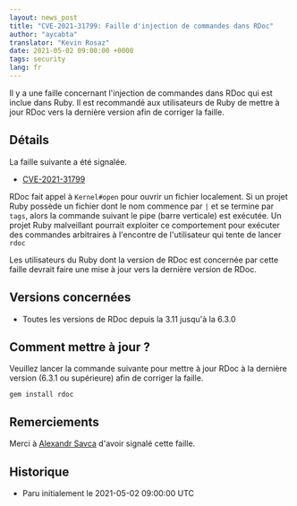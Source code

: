 ```yaml
---
layout: news_post
title: "CVE-2021-31799: Faille d'injection de commandes dans RDoc"
author: "aycabta"
translator: "Kevin Rosaz"
date: 2021-05-02 09:00:00 +0000
tags: security
lang: fr
---
```


Il y a une faille concernant l'injection de commandes dans RDoc qui est inclue dans Ruby.
Il est recommandé aux utilisateurs de Ruby de mettre à jour RDoc vers la dernière version afin de corriger la faille.

## Détails

La faille suivante a été signalée.

- [CVE-2021-31799](https://nvd.nist.gov/vuln/detail/CVE-2021-31799)

RDoc fait appel à `Kernel#open` pour ouvrir un fichier localement. Si un projet Ruby possède un fichier dont le nom commence par `|` et se termine par `tags`, alors la commande suivant le pipe (barre verticale) est exécutée. Un projet Ruby malveillant pourrait exploiter ce comportement pour exécuter des commandes arbitraires à l'encontre de l'utilisateur qui tente de lancer `rdoc`

Les utilisateurs du Ruby dont la version de RDoc est concernée par cette faille devrait faire une mise à jour vers la dernière version de RDoc.

## Versions concernées

- Toutes les versions de RDoc depuis la 3.11 jusqu'à la 6.3.0

## Comment mettre à jour ?

Veuillez lancer la commande suivante pour mettre à jour RDoc à la dernière version (6.3.1 ou supérieure) afin de corriger la faille.

```
gem install rdoc
```

## Remerciements

Merci à [Alexandr Savca](https://hackerone.com/chinarulezzz) d'avoir signalé cette faille.

## Historique

- Paru initialement le 2021-05-02 09:00:00 UTC
